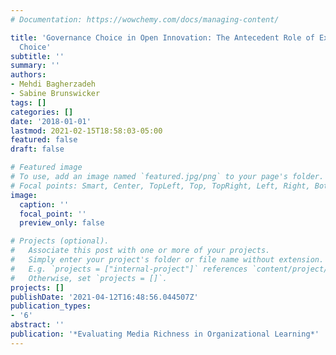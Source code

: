```yaml
---
# Documentation: https://wowchemy.com/docs/managing-content/

title: 'Governance Choice in Open Innovation: The Antecedent Role of External Source
  Choice'
subtitle: ''
summary: ''
authors:
- Mehdi Bagherzadeh
- Sabine Brunswicker
tags: []
categories: []
date: '2018-01-01'
lastmod: 2021-02-15T18:58:03-05:00
featured: false
draft: false

# Featured image
# To use, add an image named `featured.jpg/png` to your page's folder.
# Focal points: Smart, Center, TopLeft, Top, TopRight, Left, Right, BottomLeft, Bottom, BottomRight.
image:
  caption: ''
  focal_point: ''
  preview_only: false

# Projects (optional).
#   Associate this post with one or more of your projects.
#   Simply enter your project's folder or file name without extension.
#   E.g. `projects = ["internal-project"]` references `content/project/deep-learning/index.md`.
#   Otherwise, set `projects = []`.
projects: []
publishDate: '2021-04-12T16:48:56.044507Z'
publication_types:
- '6'
abstract: ''
publication: '*Evaluating Media Richness in Organizational Learning*'
---
```

